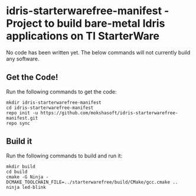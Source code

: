 # idris-starterwarefree-manifest - Project to build bare-metal Idris applications on TI StarterWare
No code has been written yet. The below commands will not currently build any software.

## Get the Code!

Run the following commands to get the code:
```
mkdir idris-starterwarefree-manifest
cd idris-starterwarefree-manifest
repo init -u https://github.com/mokshasoft/idris-starterwarefree-manifest.git
repo sync
```

## Build it

Run the following commands to build and run it:

```
mkdir build
cd build
cmake -G Ninja -DCMAKE_TOOLCHAIN_FILE=../starterwarefree/build/CMake/gcc.cmake ..
ninja led-blink
```
